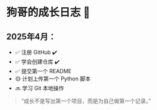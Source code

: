 # 狗哥的成长日志 🐾

## 2025年4月：

- ✅ 注册 GitHub ✔️
- ✅ 学会创建仓库 ✔️
- ✅ 提交第一个 README
- 🟡 计划上传第一个 Python 脚本
- 🔜 学习 Git 本地操作

> “成长不是写出第一个项目，而是为自己做第一个记录。”
